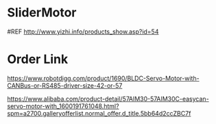 # SliderMotor


#REF
http://www.yizhi.info/products_show.asp?id=54

# Order Link


https://www.robotdigg.com/product/1690/BLDC-Servo-Motor-with-CANBus-or-RS485-driver-size-42-or-57



https://www.alibaba.com/product-detail/57AIM30-57AIM30C-easycan-servo-motor-with_1600191761048.html?spm=a2700.galleryofferlist.normal_offer.d_title.5bb64d2ccZBC7f


